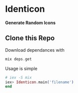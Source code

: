 # Identicon

**Generate Random Icons**

## Clone this Repo

Download dependances with

```elixir
mix deps.get
```

Usage is simple

```elixir
# iex -S mix
iex> Identicon.main('filename')
end
```
